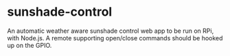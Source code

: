 # sunshade-control
An automatic weather aware sunshade control web app to be run on RPi, with Node.js. A remote supporting open/close commands should be hooked up on the GPIO.
